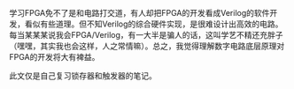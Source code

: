 <!---title:CycloneII系列FPGA结构-->
<!---keywords:FPGA-->
<!---date:old-->

学习FPGA免不了是和电路打交道，有人却把FPGA的开发看成Verilog的软件开发，看似有些道理。但不知Verilog的综合硬件实现，是很难设计出高效的电路。每当某某某说我会FPGA/Verilog，有一大半是骗人的话，这叫学艺不精还充胖子（嘿嘿，其实我也会这样，人之常情嘛）。总之，我觉得理解数字电路底层原理对FPGA的开发将大有裨益。

此文仅是自己复习锁存器和触发器的笔记。



